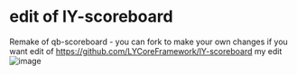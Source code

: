 # edit of lY-scoreboard
Remake of qb-scoreboard - you can fork to make your own changes if you want
edit of https://github.com/LYCoreFramework/lY-scoreboard
my edit
![image](https://user-images.githubusercontent.com/88394932/229931731-1ffb8aa0-7d93-466b-883e-b0a7b2e4cb10.png)
